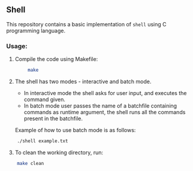 ## Shell

This repository contains a basic implementation of `shell` using C programming language.

### Usage:  
1. Compile the code using Makefile:  
```bash
        make
```
    

2. The shell has two modes - interactive and batch mode.
    - In interactive mode the shell asks for user input, and executes the command given.
    - In batch mode user passes the name of a batchfile containing commands as runtime argument, the shell runs all the commands present in the batchfile.  

    Example of how to use batch mode is as follows: 
```bash
    ./shell example.txt
```    

3. To clean the working directory, run:
```bash
    make clean
```
